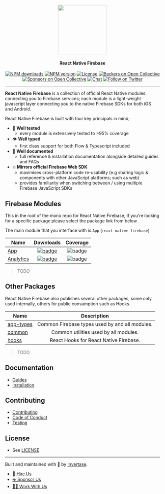 <p align="center">
  <a href="https://invertase.io/oss/react-native-firebase">
    <img width="160px" src="https://i.imgur.com/JIyBtKW.png"><br/>
  </a>
  <h4 align="center">React Native Firebase</h2>
</p>

<p align="center">
  <a href="https://www.npmjs.com/package/react-native-firebase"><img src="https://img.shields.io/npm/dm/react-native-firebase.svg?style=flat-square" alt="NPM downloads"></a>
  <a href="https://www.npmjs.com/package/react-native-firebase"><img src="https://img.shields.io/npm/v/react-native-firebase.svg?style=flat-square" alt="NPM version"></a>
  <a href="/LICENSE"><img src="https://img.shields.io/npm/l/react-native-firebase.svg?style=flat-square" alt="License"></a>
  <a href="#backers"><img src="https://opencollective.com/react-native-firebase/backers/badge.svg?style=flat-square" alt="Backers on Open Collective"></a>
  <a href="#sponsors"><img src="https://opencollective.com/react-native-firebase/sponsors/badge.svg?style=flat-square" alt="Sponsors on Open Collective"></a>
  <a href="https://discord.gg/C9aK28N"><img src="https://img.shields.io/discord/295953187817521152.svg?logo=discord&style=flat-square&colorA=7289da&label=discord" alt="Chat"></a>
  <a href="https://twitter.com/rnfirebase"><img src="https://img.shields.io/twitter/follow/rnfirebase.svg?style=social&label=Follow" alt="Follow on Twitter"></a>
</p>

---

**React Native Firebase** is a collection of official React Native modules connecting you to Firebase services; each module is a light-weight javascript layer connecting you to the native Firebase SDKs for both iOS and Android.

React Native Firebase is built with four key principals in mind;

 - 🧪 **Well tested**
   - every module is extensively tested to >95% coverage
 - 👁 **Well typed**
   - first class support for both Flow & Typescript included
 - 📄 **Well documented**
   - full reference & installation documentation alongside detailed guides and FAQs
 - 🔥 **Mirrors official Firebase Web SDK**
   - maximises cross-platform code re-usability (e.g sharing logic & components with other JavaScript platforms; such as web)
   - provides familiarity when switching between / using multiple Firebase JavaScript SDKs

## Firebase Modules

This in the root of the mono repo for React Native Firebase, if you're looking for a specific package please select the package link from below.

The main module that you interface with is `App` (`react-native-firebase`)

| Name                             |                                                                                  Downloads                                                                                  |                                      Coverage                                       |
| -------------------------------- | :-------------------------------------------------------------------------------------------------------------------------------------------------------------------------: | :---------------------------------------------------------------------------------: |
| [App](/packages/app)             | [![badge](https://img.shields.io/npm/dm/react-native-firebase.svg?style=for-the-badge&logo=npm)](https://www.npmjs.com/package/react-native-firebase)                       | ![badge](https://img.shields.io/badge/0%25-coverage-yellow.svg?style=for-the-badge) |
| [Analytics](/packages/analytics) | [![badge](https://img.shields.io/npm/dm/@react-native-firebase/analytics.svg?style=for-the-badge&logo=npm)](https://www.npmjs.com/package/@react-native-firebase/analytics) | ![badge](https://img.shields.io/badge/0%25-coverage-yellow.svg?style=for-the-badge) |

> TODO

## Other Packages

React Native Firebase also publishes several other packages, some only used internally, others for public consumption such as Hooks.

| Name                             | Description                                     |
| -------------------------------- | :---------------------------------------------: |
| [app-types](/packages/app-types) | Common Firebase types used by and all modules.  |
| [common](/packages/common)       | Common utilities used by all modules.           |
| [hooks](/packages/hooks)         | React Hooks for React Native Firebase.          |

> TODO

## Documentation

- [Guides](#TODO)
- [Installation](#TODO)

## Contributing

- [Contributing](/CONTRIBUTING.md)
- [Code of Conduct](/CODE_OF_CONDUCT.md)
- [Testing](/tests/README.md)

## License

- See [LICENSE](/LICENSE)

---

Built and maintained with 💛 by [Invertase](https://invertase.io).

- [💼 Hire Us](https://invertase.io/hire-us)
- [☕️ Sponsor Us](https://opencollective.com/react-native-firebase)
- [👩‍💻 Work With Us](https://invertase.io/jobs)
